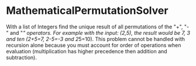 # MathematicalPermutationSolver

With a list of Integers find the unique result of all permutations of the "+", "-" and "*" operators. For example with the input: (2,5), the result would be 7, 3 and ten (2+5=7, 2-5=-3 and 2*5=10). This problem cannot be handled with recursion alone because you must account for order of operations when evaluation (multiplication has higher precedence then addition and subtraction).
